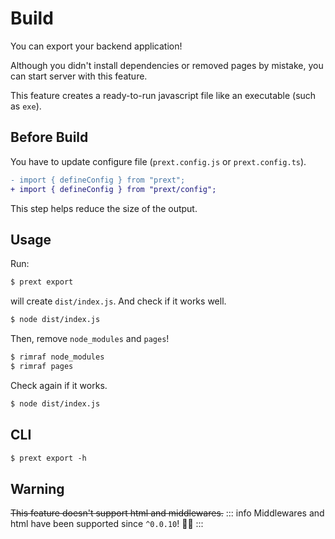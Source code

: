 # Build

You can export your backend application!

Although you didn't install dependencies or removed pages by mistake, you can start server with this feature.

This feature creates a ready-to-run javascript file like an executable (such as `exe`).

## Before Build

You have to update configure file (`prext.config.js` or `prext.config.ts`).

```diff
- import { defineConfig } from "prext";
+ import { defineConfig } from "prext/config";
```

This step helps reduce the size of the output.

## Usage

Run:

```bash
$ prext export
```

will create `dist/index.js`. And check if it works well.

```bash
$ node dist/index.js
```

Then, remove `node_modules` and `pages`!

```bash
$ rimraf node_modules
$ rimraf pages
```

Check again if it works.

```bash
$ node dist/index.js
```

## CLI

```txt
$ prext export -h
```

## Warning

~~This feature doesn't support html and middlewares.~~
::: info
Middlewares and html have been supported since `^0.0.10`! 🎉🎉
:::
